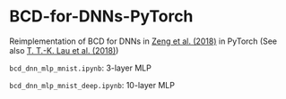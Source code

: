 # BCD-for-DNNs-PyTorch

Reimplementation of BCD for DNNs in [Zeng et al. (2018)](https://arxiv.org/abs/1803.00225) in PyTorch (See also [T. T.-K. Lau et al. (2018)](https://openreview.net/forum?id=HycIjFkPM))

```bcd_dnn_mlp_mnist.ipynb```: 3-layer MLP

```bcd_dnn_mlp_mnist_deep.ipynb```: 10-layer MLP

